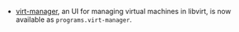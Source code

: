 - [virt-manager](https://virt-manager.org/), an UI for managing virtual machines in libvirt, is now available as `programs.virt-manager`.
